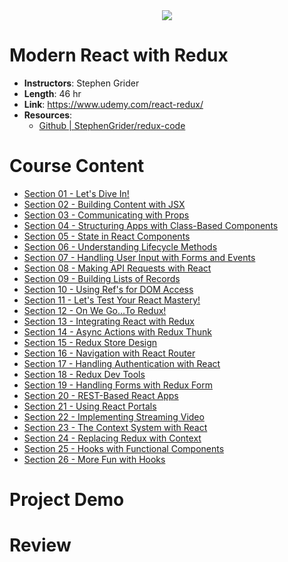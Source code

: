 <div align="center">
  <img src="https://i.imgur.com/NMwU28J.png">
</div>

# Modern React with Redux

- **Instructors**: Stephen Grider
- **Length**: 46 hr
- **Link**: https://www.udemy.com/react-redux/
- **Resources**: 
  - [Github | StephenGrider/redux-code](https://github.com/StephenGrider/redux-code)

# Course Content

- [Section 01 - Let's Dive In!](./Section%2001%20-%20Let's%20Dive%20In!)
- [Section 02 - Building Content with JSX](./Section%2002%20-%20Building%20Content%20with%20JSX)
- [Section 03 - Communicating with Props](./Section%2003%20-%20Communicating%20with%20Props)
- [Section 04 - Structuring Apps with Class-Based Components](./Section%2004%20-%20Structuring%20Apps%20with%20Class-Based%20Components)
- [Section 05 - State in React Components](./Section%2005%20-%20State%20in%20React%20Components)
- [Section 06 - Understanding Lifecycle Methods](./Section%2006%20-%20Understanding%20Lifecycle%20Methods)
- [Section 07 - Handling User Input with Forms and Events](./Section%2007%20-%20Handling%20User%20Input%20with%20Forms%20and%20Events)
- [Section 08 - Making API Requests with React](./Section%2008%20-%20Making%20API%20Requests%20with%20React)
- [Section 09 - Building Lists of Records](./Section%2009%20-%20Building%20Lists%20of%20Records)
- [Section 10 - Using Ref's for DOM Access](./Section%2010%20-%20Using%20Ref's%20for%20DOM%20Access)
- [Section 11 - Let's Test Your React Mastery!](./Section%2011%20-%20Let's%20Test%20Your%20React%20Mastery!)
- [Section 12 - On We Go...To Redux!](./Section%2012%20-%20On%20We%20Go...To%20Redux!)
- [Section 13 - Integrating React with Redux](./Section%2013%20-%20Integrating%20React%20with%20Redux)
- [Section 14 - Async Actions with Redux Thunk](./Section%2014%20-%20Async%20Actions%20with%20Redux%20Thunk)
- [Section 15 - Redux Store Design](./Section%2015%20-%20Redux%20Store%20Design)
- [Section 16 - Navigation with React Router](./Section%2016%20-%20Navigation%20with%20React%20Router)
- [Section 17 - Handling Authentication with React](./Section%2017%20-%20Handling%20Authentication%20with%20React)
- [Section 18 - Redux Dev Tools](./Section%2018%20-%20Redux%20Dev%20Tools)
- [Section 19 - Handling Forms with Redux Form](./Section%2019%20-%20Handling%20Forms%20with%20Redux%20Form)
- [Section 20 - REST-Based React Apps](./Section%2020%20-%20REST-Based%20React%20Apps)
- [Section 21 - Using React Portals](./Section%2021%20-%20Using%20React%20Portals)
- [Section 22 - Implementing Streaming Video](./Section%2022%20-%20Implementing%20Streaming%20Video)
- [Section 23 - The Context System with React](./Section%2023%20-%20The%20Context%20System%20with%20React)
- [Section 24 - Replacing Redux with Context](./Section%2024%20-%20Replacing%20Redux%20with%20Context)
- [Section 25 - Hooks with Functional Components](./Section%2025%20-%20Hooks%20with%20Functional%20Components)
- [Section 26 - More Fun with Hooks](./Section%2026%20-%20More%20Fun%20with%20Hooks)

# Project Demo

# Review

